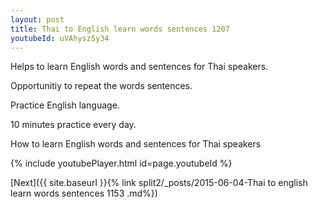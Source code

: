 ```yaml
---
layout: post
title: Thai to English learn words sentences 1207 
youtubeId: uVAhysz5y34
---
```

 
 
Helps to learn English words and sentences for Thai speakers.

Opportunitiy to repeat the words sentences. 

Practice English language. 
 
10 minutes practice every day. 
 
How to learn English words and sentences for Thai speakers 
 
{% include youtubePlayer.html id=page.youtubeId %}
 
 
[Next]({{ site.baseurl }}{% link  split2/_posts/2015-06-04-Thai to english learn words sentences 1153 .md%})
 
